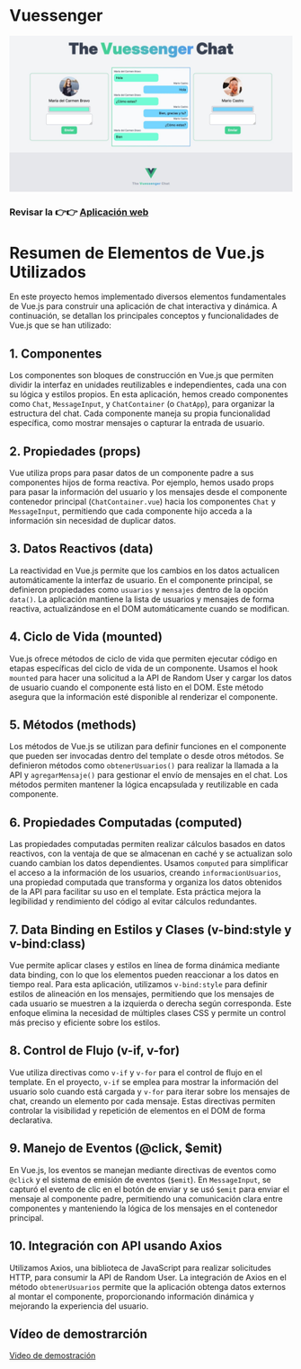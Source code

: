 # Vuessenger

![Captura de la aplicación web Vuessenger](./public/vuessenger.jpg)


### Revisar la 👉👉 [Aplicación web](https://vuessenger.vercel.app/)

# Resumen de Elementos de Vue.js Utilizados

En este proyecto hemos implementado diversos elementos fundamentales de Vue.js para construir una aplicación de chat interactiva y dinámica. A continuación, se detallan los principales conceptos y funcionalidades de Vue.js que se han utilizado:

## 1. Componentes

Los componentes son bloques de construcción en Vue.js que permiten dividir la interfaz en unidades reutilizables e independientes, cada una con su lógica y estilos propios. En esta aplicación, hemos creado componentes como `Chat`, `MessageInput`, y `ChatContainer` (o `ChatApp`), para organizar la estructura del chat. Cada componente maneja su propia funcionalidad específica, como mostrar mensajes o capturar la entrada de usuario.

## 2. Propiedades (props)

Vue utiliza props para pasar datos de un componente padre a sus componentes hijos de forma reactiva. Por ejemplo, hemos usado props para pasar la información del usuario y los mensajes desde el componente contenedor principal (`ChatContainer.vue`) hacia los componentes `Chat` y `MessageInput`, permitiendo que cada componente hijo acceda a la información sin necesidad de duplicar datos.

## 3. Datos Reactivos (data)

La reactividad en Vue.js permite que los cambios en los datos actualicen automáticamente la interfaz de usuario. En el componente principal, se definieron propiedades como `usuarios` y `mensajes` dentro de la opción `data()`. La aplicación mantiene la lista de usuarios y mensajes de forma reactiva, actualizándose en el DOM automáticamente cuando se modifican.

## 4. Ciclo de Vida (mounted)

Vue.js ofrece métodos de ciclo de vida que permiten ejecutar código en etapas específicas del ciclo de vida de un componente. Usamos el hook `mounted` para hacer una solicitud a la API de Random User y cargar los datos de usuario cuando el componente está listo en el DOM. Este método asegura que la información esté disponible al renderizar el componente.

## 5. Métodos (methods)

Los métodos de Vue.js se utilizan para definir funciones en el componente que pueden ser invocadas dentro del template o desde otros métodos. Se definieron métodos como `obtenerUsuarios()` para realizar la llamada a la API y `agregarMensaje()` para gestionar el envío de mensajes en el chat. Los métodos permiten mantener la lógica encapsulada y reutilizable en cada componente.

## 6. Propiedades Computadas (computed)

Las propiedades computadas permiten realizar cálculos basados en datos reactivos, con la ventaja de que se almacenan en caché y se actualizan solo cuando cambian los datos dependientes. Usamos `computed` para simplificar el acceso a la información de los usuarios, creando `informacionUsuarios`, una propiedad computada que transforma y organiza los datos obtenidos de la API para facilitar su uso en el template. Esta práctica mejora la legibilidad y rendimiento del código al evitar cálculos redundantes.

## 7. Data Binding en Estilos y Clases (v-bind:style y v-bind:class)

Vue permite aplicar clases y estilos en línea de forma dinámica mediante data binding, con lo que los elementos pueden reaccionar a los datos en tiempo real. Para esta aplicación, utilizamos `v-bind:style` para definir estilos de alineación en los mensajes, permitiendo que los mensajes de cada usuario se muestren a la izquierda o derecha según corresponda. Este enfoque elimina la necesidad de múltiples clases CSS y permite un control más preciso y eficiente sobre los estilos.

## 8. Control de Flujo (v-if, v-for)

Vue utiliza directivas como `v-if` y `v-for` para el control de flujo en el template. En el proyecto, `v-if` se emplea para mostrar la información del usuario solo cuando está cargada y `v-for` para iterar sobre los mensajes de chat, creando un elemento por cada mensaje. Estas directivas permiten controlar la visibilidad y repetición de elementos en el DOM de forma declarativa.

## 9. Manejo de Eventos (@click, $emit)

En Vue.js, los eventos se manejan mediante directivas de eventos como `@click` y el sistema de emisión de eventos (`$emit`). En `MessageInput`, se capturó el evento de clic en el botón de enviar y se usó `$emit` para enviar el mensaje al componente padre, permitiendo una comunicación clara entre componentes y manteniendo la lógica de los mensajes en el contenedor principal.

## 10. Integración con API usando Axios

Utilizamos Axios, una biblioteca de JavaScript para realizar solicitudes HTTP, para consumir la API de Random User. La integración de Axios en el método `obtenerUsuarios` permite que la aplicación obtenga datos externos al montar el componente, proporcionando información dinámica y mejorando la experiencia del usuario.

## Vídeo de demostrarción

[Video de demostración](./public/vuessenger.mp4)